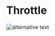 # Throttle

![alternative text](http://www.plantuml.com/plantuml/proxy?src=https://github.com/englishman/throttle/blob/master/sequence.puml)